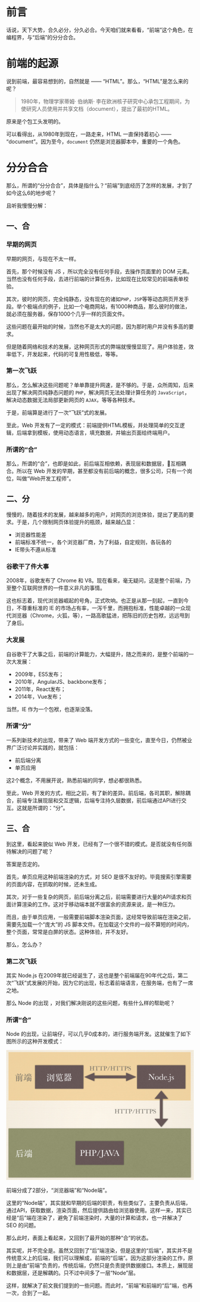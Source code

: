 # 前言
话说，天下大势，合久必分，分久必合。今天咱们就来看看，“前端”这个角色，在编程界，与“后端”的分分合合。

# 前端的起源
说到前端，最容易想到的，自然就是 —— “HTML”。那么，“HTML”是怎么来的呢？

> 1980年，物理学家蒂姆· 伯纳斯· 李在欧洲核子研究中心承包工程期间，为使研究人员使用并共享文档（document），提出了最初的HTML。

原来是个包工头发明的。

可以看得出，从1980年到现在，一路走来，HTML 一直保持着初心 —— “document”。因为至今，`document` 仍然是浏览器脚本中，重要的一个角色。

# 分分合合
那么，所谓的“分分合合”，具体是指什么？“前端”到底经历了怎样的发展，才到了如今这么6的地步呢？

且听我慢慢分解：

## 一、合
### 早期的网页
早期的网页，与现在不太一样。

首先，那个时候没有 JS ，所以完全没有任何手段，去操作页面里的 DOM 元素。当然也没有任何手段，去进行前端的计算任务，比如现在比较常见的前端表单校验。

其次，彼时的网页，完全纯静态，没有现在的诸如`PHP`，`JSP`等等动态网页开发手段。举个极端点的例子，比如一个电商网站，有1000种商品，那么彼时的做法，就必须在服务器，保存1000个几乎一样的页面文件。

这些问题在最开始的时候，当然也不是太大的问题，因为那时用户并没有多高的要求。

但是随着网络和技术的发展，这种网页形式的弊端就慢慢显现了。用户体验差，效率低下，开发起来，代码的可复用性极低，等等。

### 第一次飞跃
那么，怎么解决这些问题呢？单单靠提升网速，是不够的。于是，众所周知，后来出现了解决网页纯静态问题的 `PHP`，解决网页无法处理计算任务的 `JavaScript`，解决动态数据无法局部更新网页的 `AJAX`，等等各种技术。

于是，前端算是进行了一次“飞跃”式的发展。

至此，Web 开发有了一定的模式：前端提供HTML模板，并处理简单的交互逻辑，后端拿到模板，使用动态语言，填充数据，并输出页面给终端用户。

### 所谓的“合”
那么，所谓的“合”，也即是如此，前后端互相依赖，表现层和数据层，互相耦合。所以在 Web 开发的早期，甚至都没有前后端的概念，很多公司，只有一个岗位，叫做“Web开发工程师”。

## 二、分
慢慢的，随着技术的发展，越来越多的用户，对网页的浏览体验，提出了更高的要求。于是，几个限制网页体验提升的瓶颈，越来越凸显：

- 浏览器性能差
- 前端标准不统一，各个浏览器厂商，为了利益，自定规则，各玩各的
- IE带头不遵从标准

### 谷歌干了件大事
2008年，谷歌发布了 Chrome 和 V8。现在看来，毫无疑问，这是整个前端，乃至整个互联网世界的一件意义非凡的事情。

这也标志着，现代浏览器崛起的号角，正式吹响。也正是从那一刻起，一直到今日，不尊重标准的 IE 的市场占有率，一泻千里，而拥抱标准，性能卓越的一众现代浏览器（Chrome，火狐，等），一路高歌猛进，把陈旧的历史包袱，远远甩到了身后。

### 大发展
自谷歌干了大事之后，前端的计算能力，大幅提升，随之而来的，是整个前端的一次大发展：
- 2009年，ES5发布；
- 2010年，AngularJS、backbone发布；
- 2011年，React发布；
- 2014年，Vue发布；

当然，IE 作为一个包袱，也逐渐没落。

### 所谓“分”
一系列新技术的出现，带来了 Web 端开发方式的一些变化，直至今日，仍然被业界广泛讨论并实践的，就包括：
- 前后端分离
- 单页应用

这2个概念，不用展开说，熟悉前端的同学，想必都很熟悉。

至此，Web 开发的方式，相比之前，有了新的差异。前后端，各司其职，解除耦合，前端专注展现层和交互逻辑，后端专注持久层数据，前后端通过API进行交互。这就是所谓的：“分”。

## 三、合
到这里，看起来貌似 Web 开发，已经有了一个很不错的模式。是否就没有任何亟待解决的问题了呢？

答案是否定的。

首先，单页应用这种前端渲染的方式，对 SEO 是很不友好的。毕竟搜索引擎需要的页面内容，在抓取的时候，还未生成。

其次，对于一些复杂的网页，前后端分离之后，前端需要进行大量的API请求和页面计算渲染的工作。这对于移动端本就不很富余的资源来说，是一种压力。

而且，由于单页应用，一般需要前端脚本渲染页面，这经常导致前端在渲染之前，需要先加载一个“庞大”的 JS 脚本文件。在加载这个文件的一段不算短的时间内，整个页面，常常是白屏的状态。这种体验，并不友好。

那么，怎么办？

### 第二次飞跃
其实 Node.js 在2009年就已经诞生了，这也是整个前端届在90年代之后，第二次“飞跃”式发展的开始，因为它的出现，标志着前端语言，在服务端，也有了一席之地。

那么 Node 的出现 ，对我们解决刚说的这些问题，有些什么样的帮助呢？

### 所谓“合”
Node 的出现，让前端仔，可以几乎0成本的，进行服务端开发。这就催生了如下图所示的这种开发模式：

![pic](./images/14/1.jpeg)

前端分成了2部分，“浏览器端”和“Node端”。

这里的“Node端”，其实就和早期的后端的职责，有些类似了。主要负责从后端，通过API，获取数据，渲染页面，然后提供路由给浏览器使用。这样一来，其实已经是“后”端在渲染了，避免了前端渲染时，大量的计算和请求，也一并解决了 SEO 的问题。

那么此时，表面上看起来，又回到了最开始的那种“合”的状态。

其实呢，并不完全是。虽然又回到了“后”端渲染，但是这里的“后端”，其实并不是传统意义上的后端，我们可以理解成，前端的“后端”。因为这部分渲染的工作，原则上是由“前端”负责的，传统后端，仍然只是负责提供数据接口。本质上，展现层和数据层，还是解耦的。只不过中间多了一层“Node”层。

这样，就解决了前文我们提到的一些问题。而此时，“前端”和前端的“后”端，也再一次，合到了一起。